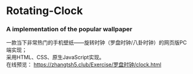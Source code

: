 # Rotating-Clock
### A implementation of the popular  wallpaper
一款当下非常热门的手机壁纸——旋转时钟（罗盘时钟/八卦时钟）的网页版PC 端实现；<br>
采用HTML、CSS、原生JavaScript实现。<br/>
在线预览：
https://zhangtsh5.club/Exercise/罗盘时钟/clock.html


